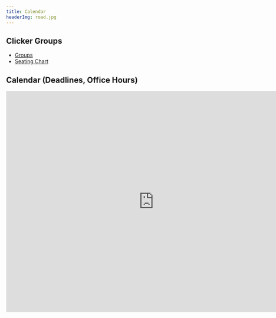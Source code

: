 ```yaml
---
title: Calendar 
headerImg: road.jpg 
---
```


## Clicker Groups

- [Groups](/static/img/groups.txt) 
- [Seating Chart](/static/img/center212.pdf)


## Calendar (Deadlines, Office Hours)

<iframe src="https://calendar.google.com/calendar/embed?src=eng.ucsd.edu_8k1sr5f3efqsj3hgp73nj1975s%40group.calendar.google.com"
        style="border: 0" width="800" height="600" frameborder="0" scrolling="no"></iframe>
